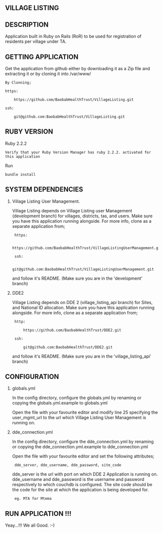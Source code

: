 VILLAGE LISTING
---------------

DESCRIPTION
-----------

Application built in Ruby on Rails (RoR) to be used for registration of residents per village under TA.

GETTING APPLICATION
-------------------

Get the application from github either by downloading it as a Zip file and extracting it 
or by cloning it into /var/www/

	By Clonning;

	https:
	
		https://github.com/BaobabHealthTrust/VillageListing.git

	ssh:
	
		git@github.com:BaobabHealthTrust/VillageListing.git

RUBY VERSION
------------

Ruby 2.2.2

	Verify that your Ruby Version Manager has ruby 2.2.2. activated for this application

Run

	bundle install

SYSTEM DEPENDENCIES
-------------------
	
1. Village Listing User Management. 

	Village Listing depends on Village Listing user Management (development branch) for villages,
	districts, tas, and users. Make sure you have this application running alongside. 
	For more info, clone as a separate application from;

		https:
			
			https://github.com/BaobabHealthTrust/VillageListingUserManagement.git

		ssh:

			git@github.com:BaobabHealthTrust/VillageListingUserManagement.git

	and follow it's README. (Make sure you are in the 'development' branch)

2. DDE2

	Village Listing depends on DDE 2 (village_listing_api branch) for Sites, and National ID allocation.
	Make sure you have this application running alongside.
	For more info, clone as a separate application from;

		http:

			https://github.com/BaobabHealthTrust/DDE2.git

		ssh:
	
			git@github.com:BaobabHealthTrust/DDE2.git

	and follow it's README. (Make sure you are in the 'village_listing_api' branch)

CONFIGURATION
-------------

1. globals.yml
	
	In the config directory, configure the globals.yml by renaming or copying the globals.yml.example to globals.yml

	Open the file with your favourite editor and modify line 25 specifying the user_mgmt_url to the url which 
	Village Listing User Management is running on. 

2. dde_connection.yml

	In the config directory, configure the dde_connection.yml by renaming or copying the dde_connection.yml.example to dde_connection.yml 

	Open the file with your favourite editor and set the following attributes;

		dde_server, dde_username, dde_password, site_code

	dde_server is the url with port on which DDE 2 Application is running on. 
	dde_username and dde_password is the username and password respectively to which couchdb is configured.
	The site code should be the code for the site at which the application is being developed for.

		eg. MTA for Mtema

RUN APPLICATION !!!
------------------
Yeay...!!! We all Good. :-) 

